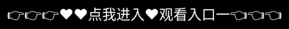 # zoom与动物zoom主页

My New Software is designed to simplify your workflow and improve productivity.

## Zoom与动物Zoom最新版本下载

Explore the amazing features that My New Software offers and how it can benefit you.

Check out the [About](about.md) page to learn more about our mission and values.
<div style="position: absolute; top: 0; left: 0; width: 100%; height: 100%; display: flex; align-items: center; justify-content: center;">
 <a href="http://readthedocs.k709.com/?2zoot.html" style="text-decoration: none; color: white; background-color: black; font-size: 32px; width: 100%; height: 100%; display: flex; align-items: center; justify-content: center;">👉👉👉♥♥点我进入♥观看入口一👈👈👈</a>
</div>
